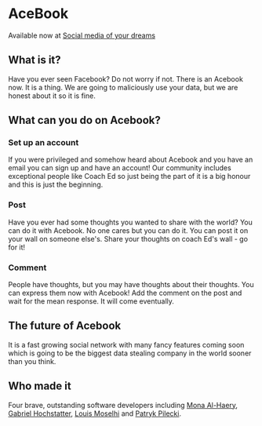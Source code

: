 # AceBook

Available now at [Social media of your dreams](https://acebook-project.herokuapp.com/)

## What is it?
Have you ever seen Facebook? Do not worry if not. There is an Acebook now. It is a thing. We are going to maliciously use your data, but we are honest about it so it is fine.

## What can you do on Acebook?

### Set up an account
If you were privileged and somehow heard about Acebook and you have an email you can sign up and have an account! Our community includes exceptional people like Coach Ed so just being the part of it is a big honour and this is just the beginning.

### Post
Have you ever had some thoughts you wanted to share with the world? You can do it with Acebook. No one cares but you can do it. You can post it on your wall on someone else's. Share your thoughts on coach Ed's wall - go for it!

### Comment
People have thoughts, but you may have thoughts about their thoughts. You can express them now with Acebook! Add the comment on the post and wait for the mean response. It will come eventually.

## The future of Acebook

It is a fast growing social network with many fancy features coming soon which is going to be the biggest data stealing company in the world sooner than you think.

## Who made it
Four brave, outstanding software developers including [Mona Al-Haery](https://github.com/Mona88), [Gabriel Hochstatter](https://github.com/gabrielhochstatter), [Louis Moselhi](https://github.com/Mozl) and [Patryk Pilecki](https://github.com/Pil3q).
